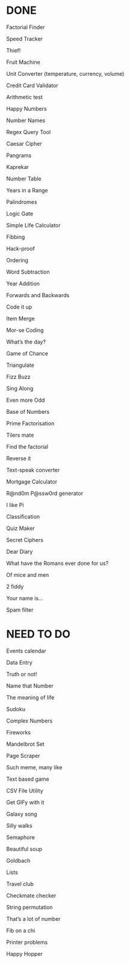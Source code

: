 # DONE 

Factorial Finder 

Speed Tracker 

Thief! 

Fruit Machine 

Unit Converter (temperature, currency, volume) 

Credit Card Validator 

Arithmetic test 

Happy Numbers 

Number Names 

Regex Query Tool 

Caesar Cipher 

Pangrams 

Kaprekar 

Number Table 

Years in a Range 

Palindromes 

Logic Gate 

Simple Life Calculator 

Fibbing 

Hack-proof 

Ordering

Word Subtraction

Year Addition

Forwards and Backwards

Code it up

Item Merge

Mor-se Coding

What’s the day?

Game of Chance

Triangulate

Fizz Buzz

Sing Along

Even more Odd

Base of Numbers

Prime Factorisation

Tilers mate

Find the factorial

Reverse it

Text-speak converter

Mortgage Calculator

R@nd0m P@ssw0rd generator

I like Pi

Classification

Quiz Maker

Secret Ciphers

Dear Diary

What have the Romans ever done for us?

Of mice and men

2 fiddy

Your name is...

Spam filter

# NEED TO DO

Events calendar

Data Entry

Truth or not!

Name that Number

The meaning of life

Sudoku

Complex Numbers

Fireworks

Mandelbrot Set

Page Scraper

Such meme, many like

Text based game

CSV File Utility

Get GIFy with it

Galaxy song

Silly walks

Semaphore

Beautiful soup

Goldbach

Lists

Travel club

Checkmate checker

String permutation

That’s a lot of number

Fib on a chi

Printer problems

Happy Hopper
